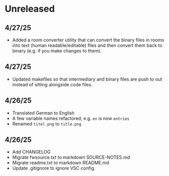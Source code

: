 # Unreleased

## 4/27/25
- Added a room converter utility that can convert the binary files in rooms into text (human readable/editable) files and then convert them back to binary (e.g. if you make changes to them).

## 4/27/25
- Updated makefiles so that intermediary and binary files are push to out instead of sitting alongside code files.

## 4/26/25
- Translated German to English
- A few variable names refactored, e.g. `en` is now `entries`
- Renamed `titel.png` to `title.png`

## 4/26/25
- Add CHANGELOG
- Migrate fwsource.txt to markdown SOURCE-NOTES.md
- Migrate readme.txt to markdown README.md
- Update .gitignore to ignore VSC config.